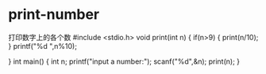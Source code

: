 # print-number
打印数字上的各个数
#include <stdio.h>
void print(int n)
{
  if(n>9)
 { 
	 print(n/10);
  }
   printf("%d ",n%10);
  
  
}
int main()
{
  int n;
printf("input a number:");
scanf("%d",&n);
 print(n);
}
